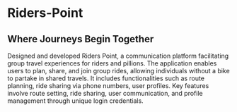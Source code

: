 # Riders-Point

## Where Journeys Begin Together


Designed and developed Riders Point, a communication platform facilitating group travel experiences for riders and pillions. The application enables users to plan, share, and join group rides, allowing individuals without a bike to partake in shared travels. It includes functionalities such as route planning, ride sharing via phone numbers, user profiles. Key features involve route setting, ride sharing, user communication, and profile management through unique login credentials.
